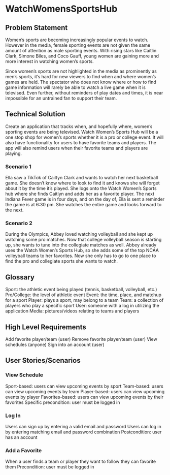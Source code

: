 # WatchWomensSportsHub
## Problem Statement

Women’s sports are becoming increasingly popular events to watch. However in the media, female sporting events are not given the same amount of attention as male sporting events. With rising stars like Caitlin Clark, Simone Biles, and Coco Gauff, young women are gaining more and more interest in watching women’s sports.

Since women’s sports are not highlighted in the media as prominently as men’s sports, it’s hard for new viewers to find when and where women’s games are held. The spectator who does not know where or how to find game information will rarely be able to watch a live game when it is televised. Even further, without reminders of play dates and times, it is near impossible for an untrained fan to support their team.

## Technical Solution 

Create an application that tracks when, and hopefully where, women’s sporting events are being televised. Watch Women’s Sports Hub will be a one stop shop for women’s sports whether it is a pro or college event. It will also have functionality for users to have favorite teams and players. The app will also remind users when their favorite teams and players are playing. 

### Scenario 1

Ella saw a TikTok of Cailtyn Clark and wants to watch her next basketball game. She doesn’t know where to look to find it and knows she will forget about it by the time it’s played. She logs onto the Watch Women’s Sports hub where she finds Caitlyn and adds her as a favorite player. The next Indiana Fever game is in four days, and on the day of, Ella is sent a reminder the game is at 6:30 pm. She watches the entire game and looks forward to the next. 

### Scenario 2

During the Olympics, Abbey loved watching volleyball and she kept up watching some pro matches. Now that college volleyball season is starting up, she wants to tune into the collegiate matches as well. Abbey already uses the Watch Women’s Sports Hub, so she adds some of the top NCAA volleyball teams to her favorites. Now she only has to go to one place to find the pro and collegiate sports she wants to watch.

## Glossary

Sport: the athletic event being played (tennis, basketball, volleyball, etc.)
Pro/College: the level of athletic event
Event: the time, place, and matchup for a sport
Player: plays a sport, may belong to a team
Team: a collection of players who play a specific sport
User: someone with a log in utilizing the application
Media: pictures/videos relating to teams and players 

## High Level Requirements

Add favorite player/team (user) 
Remove favorite player/team (user) 
View schedules (anyone) 
Sign into an account (user) 

## User Stories/Scenarios

### View Schedule
Sport-based: users can view upcoming events by sport
Team-based: users can view upcoming events by team
Player-based: users can view upcoming events by player
Favorites-based: users can view upcoming events by their favorites
  Specific precondition: user must be logged in
### Log In
Users can sign up by entering a valid email and password
Users can log in by entering matching email and password combination
Postcondition: user has an account

### Add a Favorite
When a user finds a team or player they want to follow they can favorite them
Precondition: user must be logged in
